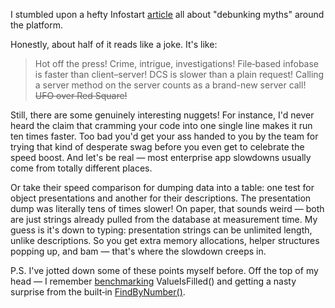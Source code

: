 ﻿I stumbled upon a hefty Infostart [article](https://infostart.ru/1c/articles/2434171/) all about "debunking myths" around the platform.

Honestly, about half of it reads like a joke. It's like:

> Hot off the press! Crime, intrigue, investigations! File‑based infobase is faster than client–server! DCS is slower than a plain request! Calling a server method on the server counts as a brand-new server call! <s>UFO over Red Square!</s>

Still, there are some genuinely interesting nuggets! For instance, I'd never heard the claim that cramming your code into one single line makes it run ten times faster. Too bad you'd get your ass handed to you by the team for trying that kind of desperate swag before you even get to celebrate the speed boost. And let's be real — most enterprise app slowdowns usually come from totally different places.

Or take their speed comparison for dumping data into a table: one test for object presentations and another for their descriptions. The presentation dump was literally tens of times slower! On paper, that sounds weird — both are just strings already pulled from the database at measurement time. My guess is it's down to typing: presentation strings can be unlimited length, unlike descriptions. So you get extra memory allocations, helper structures popping up, and bam — that's where the slowdown creeps in.

P.S. I've jotted down some of these points myself before. Off the top of my head — I remember [benchmarking](/notes/is-ref-empty) ValueIsFilled() and getting a nasty surprise from the built‑in [FindByNumber()](/notes/method-with-surprise).